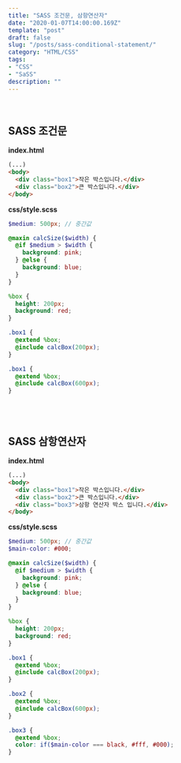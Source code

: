 ```yaml
---
title: "SASS 조건문, 삼항연산자"
date: "2020-01-07T14:00:00.169Z"
template: "post"
draft: false
slug: "/posts/sass-conditional-statement/"
category: "HTML/CSS"
tags:
- "CSS"
- "SaSS"
description: ""
---
```


<br>

## SASS 조건문

**index.html**

``` HTML
(...)
<body>
  <div class="box1">작은 박스입니다.</div>
  <div class="box2">큰 박스입니다.</div>
</body>
```

**css/style.scss**

``` SCSS
$medium: 500px; // 중간값

@maxin calcSize($width) {
  @if $medium > $width {
    background: pink;
  } @else {
    background: blue;
  }
}

%box {
  height: 200px;
  background: red;
}

.box1 {
  @extend %box;
  @include calcBox(200px);
}

.box1 {
  @extend %box;
  @include calcBox(600px);
}
```

<br/>
<br/>

## SASS 삼항연산자

**index.html**

``` HTML
(...)
<body>
  <div class="box1">작은 박스입니다.</div>
  <div class="box2">큰 박스입니다.</div>
  <div class="box3">삼항 연산자 박스 입니다.</div>
</body>
```

**css/style.scss**

``` SCSS
$medium: 500px; // 중간값
$main-color: #000;

@maxin calcSize($width) {
  @if $medium > $width {
    background: pink;
  } @else {
    background: blue;
  }
}

%box {
  height: 200px;
  background: red;
}

.box1 {
  @extend %box;
  @include calcBox(200px);
}

.box2 {
  @extend %box;
  @include calcBox(600px);
}

.box3 {
  @extend %box;
  color: if($main-color === black, #fff, #000);
}
```

<br/>
<br/>
